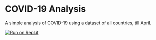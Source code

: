 # COVID-19 Analysis
A simple analysis of COVID-19 using a dataset of all countries, till April.

[![Run on Repl.it](https://repl.it/badge/github/hemraj4545/COVID-19-Analysis)](https://repl.it/github/hemraj4545/COVID-19-Analysis)